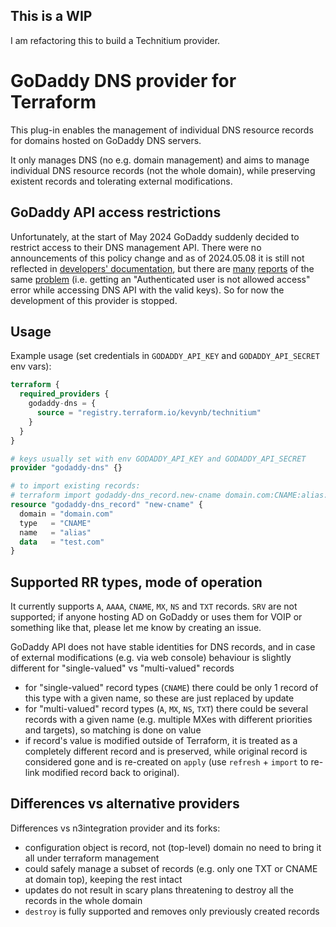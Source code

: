 ## This is a WIP
I am refactoring this to build a Technitium provider. 

# GoDaddy DNS provider for Terraform

This plug-in enables the management of individual DNS resource records for domains hosted on GoDaddy DNS servers.

It only manages DNS (no e.g. domain management) and aims to manage individual DNS resource records (not the whole domain), while preserving existent records and tolerating external modifications.

## GoDaddy API access restrictions

Unfortunately, at the start of May 2024 GoDaddy suddenly decided to restrict access to their DNS management API. There were no announcements of this policy change and as of 2024.05.08 it is still not reflected in [developers' documentation](https://developer.godaddy.com/getstarted), but there are [many](https://www.reddit.com/r/godaddy/comments/1chs1j8/godaddy_access_denied_via_apicall/) [reports](https://www.reddit.com/r/godaddy/comments/1bl0f5r/am_i_the_only_one_who_cant_use_the_api/) of the same [problem](https://community.letsencrypt.org/t/getting-unauthorized-url-error-while-trying-to-get-cert-for-subdomains/217329) (i.e. getting an "Authenticated user is not allowed access" error while accessing DNS API with the valid keys). So for now the development of this provider is stopped.

## Usage

Example usage (set credentials in `GODADDY_API_KEY` and `GODADDY_API_SECRET` env vars):

``` terraform
terraform {
  required_providers {
    godaddy-dns = {
      source = "registry.terraform.io/kevynb/technitium"
    }
  }
}

# keys usually set with env GODADDY_API_KEY and GODADDY_API_SECRET
provider "godaddy-dns" {}

# to import existing records:
# terraform import godaddy-dns_record.new-cname domain.com:CNAME:alias:testing.com
resource "godaddy-dns_record" "new-cname" {
  domain = "domain.com"
  type   = "CNAME"
  name   = "alias"
  data   = "test.com"
}
```

## Supported RR types, mode of operation

It currently supports `A`, `AAAA`, `CNAME`, `MX`, `NS` and `TXT` records. `SRV` are not supported; if anyone hosting AD on GoDaddy or uses them for VOIP or something like that, please let me know by creating an issue.

GoDaddy API does not have stable identities for DNS records, and in case of external modifications (e.g. via web console) behaviour is slightly different for "single-valued" vs "multi-valued" records
- for "single-valued" record types (`CNAME`) there could be only 1 record of this type with a given name, so these are just replaced by update
- for "multi-valued" record types (`A`, `MX`, `NS`, `TXT`) there could be several records
with a given name (e.g. multiple MXes with different priorities and targets), so matching is done on value
- if record's value is modified outside of Terraform, it is treated as a completely different record and is preserved, while original record is considered gone and is re-created on `apply` (use `refresh` + `import` to re-link modified record back to original).

## Differences vs alternative providers

Differences vs n3integration provider and its forks:
- configuration object is record, not (top-level) domain no need to bring it all under terraform management
- could safely manage a subset of records (e.g. only one TXT or CNAME at domain top), keeping the rest intact
- updates do not result in scary plans threatening to destroy all the records in the whole domain
- `destroy` is fully supported and removes only previously created records
